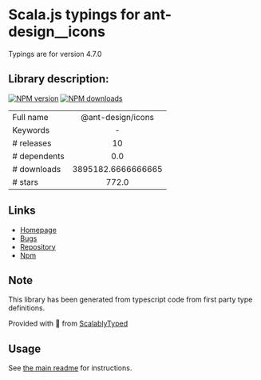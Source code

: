 
# Scala.js typings for ant-design__icons

Typings are for version 4.7.0

## Library description:
[![NPM version](https://img.shields.io/npm/v/@ant-design/icons.svg?style=flat)](https://npmjs.org/package/@ant-design/icons) [![NPM downloads](http://img.shields.io/npm/dm/@ant-design/icons.svg?style=flat)](https://npmjs.org/package/@ant-design/icons)

|                    |                 |
| ------------------ | :-------------: |
| Full name          | @ant-design/icons |
| Keywords           | - |
| # releases         | 10 |
| # dependents       | 0.0 |
| # downloads        | 3895182.6666666665 |
| # stars            | 772.0 |

## Links
- [Homepage](https://github.com/ant-design/ant-design-icons/tree/master#readme)
- [Bugs](https://github.com/ant-design/ant-design-icons/issues)
- [Repository](https://github.com/ant-design/ant-design-icons/tree/master)
- [Npm](https://www.npmjs.com/package/%40ant-design%2Ficons)
    


## Note
This library has been generated from typescript code from first party type definitions.

Provided with :purple_heart: from [ScalablyTyped](https://github.com/oyvindberg/ScalablyTyped)

## Usage
See [the main readme](../../readme.md) for instructions.


